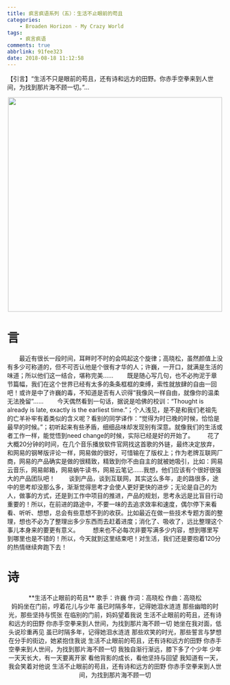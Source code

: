 ```yaml
---
title: 疯言疯语系列（五）：生活不止眼前的苟且
categories: 
    - Broaden Horizon - My Crazy World
tags: 
    - 疯言疯语
comments: true
abbrlink: 91fee323
date: 2018-08-18 11:12:58
---
```

【引言】“生活不只是眼前的苟且，还有诗和远方的田野。你赤手空拳来到人世间，为找到那片海不顾一切。”...
<div align=center><img src="/img/2018/2018-08-21-01.jpg" width="500"/></div>
<!-- more -->

# 言
&emsp;&emsp;最近有很长一段时间，耳畔时不时的会鸣起这个旋律；高晓松，虽然颜值上没有多少可称道的，但不可否认他是个很有才华的人；许巍，一开口，就满是生活的味道；所以他们这一结合，堪称完美......
&emsp;&emsp;既是随心写几句，也不必拘泥于章节篇幅，我们在这个世界已经有太多的条条框框的束缚，索性就放肆的自由一回吧！或许是中了许巍的毒，不知道是否有人识得“我像风一样自由，就像你的温柔无法挽留”......
&emsp;&emsp;今天偶然看到一句话，据说是哈佛的校训：“Thought is already is late, exactly is the earliest time.”；个人浅见，是不是和我们老祖先的亡羊补牢有着类似的含义呢？看别的同学译作：“觉得为时已晚的时候，恰恰是最早的时候。”；初听起来有些矛盾，细细品味却发现别有深意。就像我们的生活或者工作一样，能觉悟到need change的时候，实际已经是好的开始了。
&emsp;&emsp;花了大概20分钟的时间，在几个音乐播放软件官网找这首歌的外链，最终决定放弃，和网易的钢琴版评论一样，网易做的很好，可惜输在了版权上；作为老牌互联网厂商，网易的产品确实是做的很精致，精致到你不由自主的就被她吸引，比如：网易云音乐，网易邮箱，网易蜗牛读书，网易云笔记......我想，他们应该有个很好很强大的产品团队吧！
&emsp;&emsp;谈到产品，谈到互联网，其实这么多年，走的路很多，途中的思考却没那么多，渐渐觉得思考才会使人更好更快的进步；无论是自己的为人，做事的方式，还是到工作中项目的推进，产品的规划，思考永远是比盲目行动重要的！所以，在前进的路途中，不要一味的去追求效率和速度，偶尔停下来看看、听听、想想，总会有些意想不到的收获。比如最近在做一些技术专题方面的整理，想也不必为了整理出多少东西而去赶着进度；消化了、吸收了，远比整理这个事儿本身来的要更有意义。
&emsp;&emsp;想来也不必每次非要写满多少内容，想到哪里写到哪里也是不错的！所以，今天就到这里结束吧！对生活，我们还是要抱着120分的热情继续奔跑下去！

# 诗
<div align=center>
**生活不止眼前的苟且**
歌手：许巍 
作词：高晓松
作曲：高晓松

<div align=center>
妈妈坐在门前，哼着花儿与少年
虽已时隔多年，记得她泪水涟涟
那些幽暗的时光，那些坚持与慌张
在临别的门前，妈妈望着我说
生活不止眼前的苟且，还有诗和远方的田野
你赤手空拳来到人世间，为找到那片海不顾一切
她坐在我对面，低头说珍重再见
虽已时隔多年，记得她泪水涟涟
那些欢笑的时光，那些誓言与梦想
在分手的街边，她紧抱住我说
生活不止眼前的苟且，还有诗和远方的田野
你赤手空拳来到人世间，为找到那片海不顾一切
我独自渐行渐远，膝下多了个少年
少年一天天长大，有一天要离开家
看他背影的成长，看他坚持与回望
我知道有一天，我会笑着对他说
生活不止眼前的苟且，还有诗和远方的田野
你赤手空拳来到人世间，为找到那片海不顾一切
